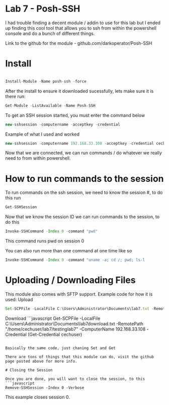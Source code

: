 # Lab 7 - Posh-SSH

I had trouble finding a decent module / addin to use for this lab but I ended up finding this
cool tool that allows you to ssh from within the powershell console and do a bunch of different things.

Link to the github for the module - github.com/darkoperator/Posh-SSH

# Install


```javascript

Install-Module -Name posh-ssh -force
```

After the install to ensure it downloaded sucessfully, lets make sure it is there run:

```javascript
Get-Module -ListAvailable -Name Posh-SSH
```

To get an SSH session started, you must enter the command below
```javascript
new-sshsession -computername -acceptkey -credential 
```

Example of what I used and worked
```javascript
new-sshsession -computername 192.168.33.108 -acceptkey -credential cechuser
```

Now that we are connected, we can run commands / do whatever we really need to from within powershell.

# How to run commands to the session

To run commands on the ssh session, we need to know the session #, to do this run

```javascript
Get-SSHSession
```
Now that we know the session ID we can run commands to the session, to do this

```javascript
Invoke-SSHCommand -Index 0 -command "pwd"
```
This command runs pwd on session 0

You can also run more than one command at one time like so
```javascript
Invoke-SSHCommand -Index 0 -command "uname -a; cd /; pwd; ls-l
```

# Uploading / Downloading Files

This module also comes with SFTP support. Example code for how it is used:
Upload
```javascript
Set-SCPFile -LocalFile C:\Users\Administrator\Documents\lab7.txt -RemotePath "/home/cechuser/lab7/testinglab7" -ComputerName 192.168.33.108 -Credential (Get-Credential cechuser)
```
Download ```javascript
Get-SCPFile -LocalFile C:\Users\Administrator\Documents\lab7download.txt -RemotePath "/home/cechuser/lab7/testinglab7" -ComputerName 192.168.33.108 -Credential (Get-Credential cechuser)
```

Basically the same code, just chaning Set and Get

There are tons of things that this module can do, visit the github page posted above for more info.

# Closing the Session

Once you are done, you will want to close the session, to this
```javascript
Remove-SSHSession -Index 0 -Verbose
```
This example closes session 0.









